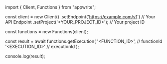 import { Client, Functions } from "appwrite";

const client = new Client()
    .setEndpoint('https://example.com/v1') // Your API Endpoint
    .setProject('<YOUR_PROJECT_ID>'); // Your project ID

const functions = new Functions(client);

const result = await functions.getExecution(
    '<FUNCTION_ID>', // functionId
    '<EXECUTION_ID>' // executionId
);

console.log(result);
